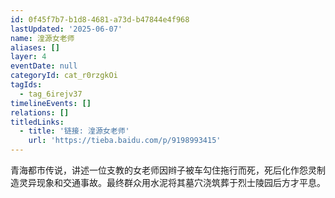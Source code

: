 ```yaml
---
id: 0f45f7b7-b1d8-4681-a73d-b47844e4f968
lastUpdated: '2025-06-07'
name: 湟源女老师
aliases: []
layer: 4
eventDate: null
categoryId: cat_r0rzgkOi
tagIds:
  - tag_6irejv37
timelineEvents: []
relations: []
titledLinks:
  - title: '链接: 湟源女老师'
    url: 'https://tieba.baidu.com/p/9198993415'
---
```

青海都市传说，讲述一位支教的女老师因辫子被车勾住拖行而死，死后化作怨灵制造灵异现象和交通事故。最终群众用水泥将其墓穴浇筑葬于烈士陵园后方才平息。
